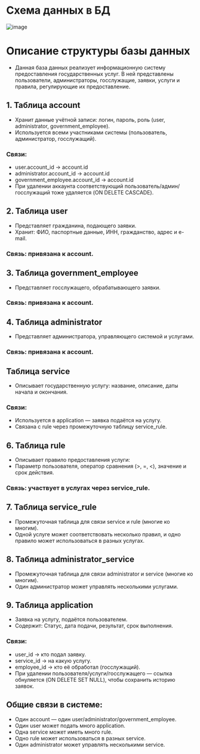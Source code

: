 # Схема данных в БД
![image](https://github.com/user-attachments/assets/ec50951a-c2fb-4a42-80ce-317c50326ed0)

# Описание структуры базы данных
 - Данная база данных реализует информационную систему предоставления государственных услуг. В ней представлены пользователи, администраторы, госслужащие, заявки, услуги и правила, регулирующие их предоставление.

## 1. Таблица account
 - Хранит данные учётной записи: логин, пароль, роль (user, administrator, government_employee).
 - Используется всеми участниками системы (пользователь, администратор, госслужащий).
### Связи:
 - user.account_id → account.id
 - administrator.account_id → account.id
 - government_employee.account_id → account.id
 - При удалении аккаунта соответствующий пользователь/админ/госслужащий тоже удаляется (ON DELETE CASCADE).

## 2. Таблица user
 - Представляет гражданина, подающего заявки.
 - Хранит: ФИО, паспортные данные, ИНН, гражданство, адрес и e-mail.
### Связь: привязана к account.

## 3. Таблица government_employee
 - Представляет госслужащего, обрабатывающего заявки.
### Связь: привязана к account.

## 4. Таблица administrator
 - Представляет администратора, управляющего системой и услугами.
### Связь: привязана к account.

## Таблица service
 - Описывает государственную услугу: название, описание, даты начала и окончания.
### Связи:
 - Используется в application — заявка подаётся на услугу.
 - Связана с rule через промежуточную таблицу service_rule.

## 6. Таблица rule
 - Описывает правило предоставления услуги:
 - Параметр пользователя, оператор сравнения (>, =, <), значение и срок действия.
### Связь: участвует в услугах через service_rule.

## 7. Таблица service_rule
 - Промежуточная таблица для связи service и rule (многие ко многим).
 - Одной услуге может соответствовать несколько правил, и одно правило может использоваться в разных услугах.

## 8. Таблица administrator_service
 - Промежуточная таблица для связи administrator и service (многие ко многим).
 - Один администратор может управлять несколькими услугами.

## 9. Таблица application
 - Заявка на услугу, подаётся пользователем.
 - Содержит: Статус, дата подачи, результат, срок выполнения.
### Связи:
 - user_id → кто подал заявку.
 - service_id → на какую услугу.
 - employee_id → кто её обработал (госслужащий).
 - При удалении пользователя/услуги/госслужащего — ссылка обнуляется (ON DELETE SET NULL), чтобы сохранить историю заявок.

## Общие связи в системе:
 - Один account — один user/administrator/government_employee.
 - Один user может подать много application.
 - Одна service может иметь много rule.
 - Одно rule может использоваться в разных service.
 - Один administrator может управлять несколькими service.
